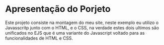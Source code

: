 # Apresentação do Porjeto
Este projeto consiste na montagem do meu site, neste exemplo eu utilizo o Javasscritp junto com o HTML, e o CSS, na verdade estes dois ultimos são unificados no EJS que é uma variante do Javascript voltado para as funcionalidades de HTML  e CSS.
